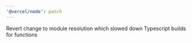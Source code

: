```yaml
---
'@vercel/node': patch
---
```


Revert change to module resolution which slowed down Typescript builds for functions
